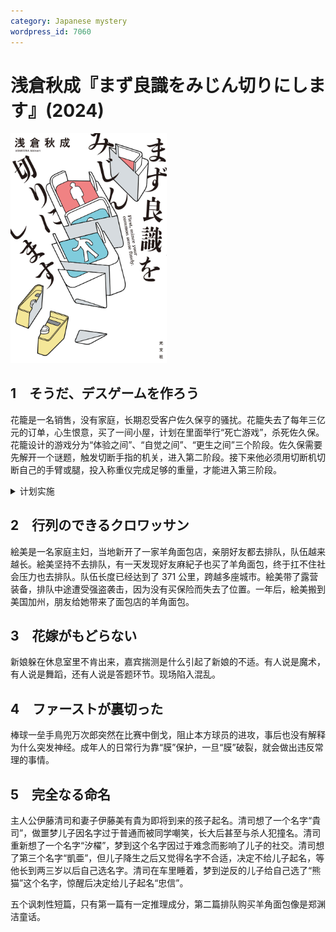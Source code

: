 ```yaml
---
category: Japanese mystery
wordpress_id: 7060
---
```


# 浅倉秋成『まず良識をみじん切りにします』(2024)

<img src=images/2024b_cover.jpg width=250/>

## 1　そうだ、デスゲームを作ろう

花籠是一名销售，没有家庭，长期忍受客户佐久保亨的骚扰。花籠失去了每年三亿元的订单，心生恨意，买了一间小屋，计划在里面举行“死亡游戏”，杀死佐久保。花籠设计的游戏分为“体验之间”、“自觉之间”、“更生之间”三个阶段。佐久保需要先解开一个谜题，触发切断手指的机关，进入第二阶段。接下来他必须用切断机切断自己的手臂或腿，投入称重仪完成足够的重量，才能进入第三阶段。

<details><summary>计划实施</summary>
佐久保没有按照游戏顺序，上来便抓了门把手，触发电流滑倒，撞在保险柜上直接丧命。
</details>

## 2　行列のできるクロワッサン

絵美是一名家庭主妇，当地新开了一家羊角面包店，亲朋好友都去排队，队伍越来越长。絵美坚持不去排队，有一天发现好友麻紀子也买了羊角面包，终于扛不住社会压力也去排队。队伍长度已经达到了 371 公里，跨越多座城市。絵美带了露营装备，排队中途遭受强盗袭击，因为没有买保险而失去了位置。一年后，絵美搬到美国加州，朋友给她带来了面包店的羊角面包。

## 3　花嫁がもどらない

新娘躲在休息室里不肯出来，嘉宾揣测是什么引起了新娘的不适。有人说是魔术，有人说是舞蹈，还有人说是答题环节。现场陷入混乱。

## 4　ファーストが裏切った

棒球一垒手鳥兜万次郎突然在比赛中倒戈，阻止本方球员的进攻，事后也没有解释为什么突发神经。成年人的日常行为靠“膜”保护，一旦“膜”破裂，就会做出违反常理的事情。

## 5　完全なる命名

主人公伊藤清司和妻子伊藤美有貴为即将到来的孩子起名。清司想了一个名字“貴司”，做噩梦儿子因名字过于普通而被同学嘲笑，长大后甚至与杀人犯撞名。清司重新想了一个名字“汐櫂”，梦到这个名字因过于难念而影响了儿子的社交。清司想了第三个名字“凱亜”，但儿子降生之后又觉得名字不合适，决定不给儿子起名，等他长到两三岁以后自己选名字。清司在车里睡着，梦到逆反的儿子给自己选了“熊猫”这个名字，惊醒后决定给儿子起名“忠信”。

五个讽刺性短篇，只有第一篇有一定推理成分，第二篇排队购买羊角面包像是郑渊洁童话。